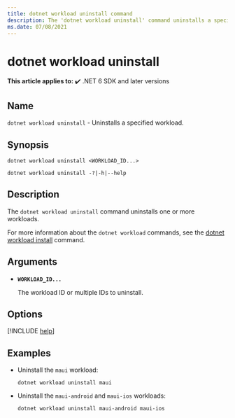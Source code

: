 ```yaml
---
title: dotnet workload uninstall command
description: The 'dotnet workload uninstall' command uninstalls a specified workload.
ms.date: 07/08/2021
---
```

# dotnet workload uninstall

**This article applies to:** ✔️ .NET 6 SDK and later versions

## Name

`dotnet workload uninstall` - Uninstalls a specified workload.

## Synopsis

```dotnetcli
dotnet workload uninstall <WORKLOAD_ID...>

dotnet workload uninstall -?|-h|--help
```

## Description

The `dotnet workload uninstall` command uninstalls one or more workloads.

For more information about the `dotnet workload` commands, see the [dotnet workload install](dotnet-workload-install.md#description) command.

## Arguments

- **`WORKLOAD_ID...`**

  The workload ID or multiple IDs to uninstall.

## Options

<!-- markdownlint-disable MD012 -->

[!INCLUDE [help](../../../includes/cli-help.md)]

## Examples

- Uninstall the `maui` workload:

  ```dotnetcli
  dotnet workload uninstall maui
  ```

- Uninstall the `maui-android` and `maui-ios` workloads:

  ```dotnetcli
  dotnet workload uninstall maui-android maui-ios
  ```
